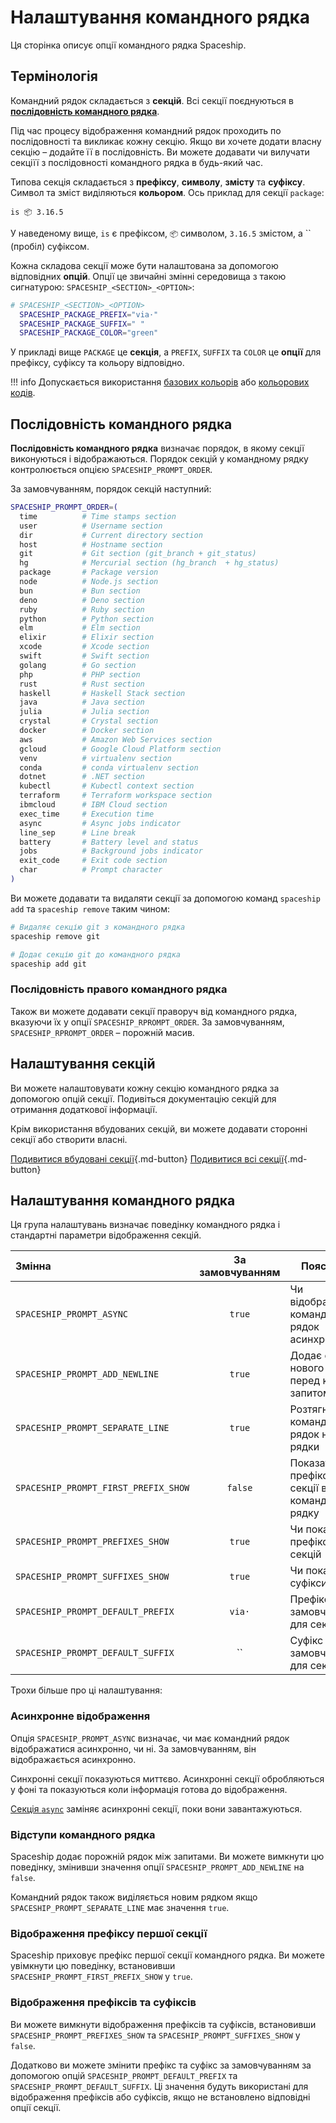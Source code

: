 # Налаштування командного рядка

Ця сторінка описує опції командного рядка Spaceship.

## Термінологія

Командний рядок складається з **секцій**. Всі секції поєднуються в [**послідовність командного рядка**](#prompt-order).

Під час процесу відображення командний рядок проходить по послідовності та викликає кожну секцію. Якщо ви хочете додати власну секцію – додайте її в послідовність. Ви можете додавати чи вилучати секціїї з послідовності командного рядка в будь-який час.

Типова секція складається з **префіксу**, **символу**, **змісту** та **суфіксу**. Символ та зміст виділяються **кольором**. Ось приклад для секції `package`:

```
is 📦 3.16.5
```

У наведеному вище, `is` є префіксом, `📦` символом, `3.16.5` змістом, а `` (пробіл) суфіксом.

Кожна складова секції може бути налаштована за допомогою відповідних **опцій**. Опції це звичайні змінні середовища з такою сигнатурою: `SPACESHIP_<SECTION>_<OPTION>`:

```zsh
# SPACESHIP_<SECTION>_<OPTION>
  SPACESHIP_PACKAGE_PREFIX="via·"
  SPACESHIP_PACKAGE_SUFFIX=" "
  SPACESHIP_PACKAGE_COLOR="green"
```

У прикладі вище `PACKAGE` це **секція**, а `PREFIX`, `SUFFIX` та `COLOR` це **опції** для префіксу, суфіксу та кольору відповідно.

!!! info
    Допускається використання [базових кольорів](https://wiki.archlinux.org/index.php/zsh#Colors) або [кольорових кодів](https://upload.wikimedia.org/wikipedia/commons/1/15/Xterm_256color_chart.svg).

## Послідовність командного рядка

**Послідовність командного рядка** визначає порядок, в якому секції виконуються і відображаються. Порядок секцій у командному рядку контролюється опцією `SPACESHIP_PROMPT_ORDER`.

За замовчуванням, порядок секцій наступний:

```zsh
SPACESHIP_PROMPT_ORDER=(
  time          # Time stamps section
  user          # Username section
  dir           # Current directory section
  host          # Hostname section
  git           # Git section (git_branch + git_status)
  hg            # Mercurial section (hg_branch  + hg_status)
  package       # Package version
  node          # Node.js section
  bun           # Bun section
  deno          # Deno section
  ruby          # Ruby section
  python        # Python section
  elm           # Elm section
  elixir        # Elixir section
  xcode         # Xcode section
  swift         # Swift section
  golang        # Go section
  php           # PHP section
  rust          # Rust section
  haskell       # Haskell Stack section
  java          # Java section
  julia         # Julia section
  crystal       # Crystal section
  docker        # Docker section
  aws           # Amazon Web Services section
  gcloud        # Google Cloud Platform section
  venv          # virtualenv section
  conda         # conda virtualenv section
  dotnet        # .NET section
  kubectl       # Kubectl context section
  terraform     # Terraform workspace section
  ibmcloud      # IBM Cloud section
  exec_time     # Execution time
  async         # Async jobs indicator
  line_sep      # Line break
  battery       # Battery level and status
  jobs          # Background jobs indicator
  exit_code     # Exit code section
  char          # Prompt character
)
```

Ви можете додавати та видаляти секції за допомогою команд `spaceship add` та `spaceship remove` таким чином:

```zsh
# Видаляє секцію git з командного рядка
spaceship remove git

# Додає секцію git до командного рядка
spaceship add git
```

### Послідовність правого командного рядка

Також ви можете додавати секції праворуч від командного рядка, вказуючи їх у опції `SPACESHIP_RPROMPT_ORDER`. За замовчуванням, `SPACESHIP_RPROMPT_ORDER` – порожній масив.

## Налаштування секцій

Ви можете налаштовувати кожну секцію командного рядка за допомогою опцій секції. Подивіться документацію секцій для отримання додаткової інформації.

Крім використання вбудованих секцій, ви можете додавати сторонні секції або створити власні.

[Подивитися вбудовані секції](/sections ""){.md-button} [Подивитися всі секції](/registry ""){.md-button}

## Налаштування командного рядка

Ця група налаштувань визначає поведінку командного рядка і стандартні параметри відображення секцій.

| Змінна                               | За замовчуванням | Пояснення                                         |
|:------------------------------------ |:----------------:| ------------------------------------------------- |
| `SPACESHIP_PROMPT_ASYNC`             |      `true`      | Чи відображати командний рядок асинхронно         |
| `SPACESHIP_PROMPT_ADD_NEWLINE`       |      `true`      | Додає символ нового рядка перед кожним запитом    |
| `SPACESHIP_PROMPT_SEPARATE_LINE`     |      `true`      | Розтягнути командний рядок на два рядки           |
| `SPACESHIP_PROMPT_FIRST_PREFIX_SHOW` |     `false`      | Показати префікс першої секції в командному рядку |
| `SPACESHIP_PROMPT_PREFIXES_SHOW`     |      `true`      | Чи показувати префікси секцій                     |
| `SPACESHIP_PROMPT_SUFFIXES_SHOW`     |      `true`      | Чи показувати суфікси секцій                      |
| `SPACESHIP_PROMPT_DEFAULT_PREFIX`    |      `via·`      | Префікс за замовчуванням для секцій               |
| `SPACESHIP_PROMPT_DEFAULT_SUFFIX`    |        ``        | Суфікс за замовчуванням для секцій                |

Трохи більше про ці налаштування:

### Асинхронне відображення

Опція `SPACESHIP_PROMPT_ASYNC` визначає, чи має командний рядок відображатися асинхронно, чи ні. За замовчуванням, він відображається асинхронно.

Синхронні секції показуються миттєво. Асинхронні секції обробляються у фоні та показуються коли інформація готова до відображення.

[Cекція `async`](/sections/async) заміняє асинхронні секції, поки вони завантажуються.

### Відступи командного рядка

Spaceship додає порожній рядок між запитами. Ви можете вимкнути цю поведінку, змінивши значення опції `SPACESHIP_PROMPT_ADD_NEWLINE` на `false`.

Командний рядок також виділяється новим рядком якщо `SPACESHIP_PROMPT_SEPARATE_LINE` має значення `true`.

### Відображення префіксу першої секції

Spaceship приховує префікс першої секції командного рядка. Ви можете увімкнути цю поведінку, встановивши `SPACESHIP_PROMPT_FIRST_PREFIX_SHOW` у `true`.

### Відображення префіксів та суфіксів

Ви можете вимкнути відображення префіксів та суфіксів, встановивши `SPACESHIP_PROMPT_PREFIXES_SHOW` та `SPACESHIP_PROMPT_SUFFIXES_SHOW` у `false`.

Додатково ви можете змінити префікс та суфікс за замовчуванням за допомогою опцій `SPACESHIP_PROMPT_DEFAULT_PREFIX` та `SPACESHIP_PROMPT_DEFAULT_SUFFIX`. Ці значення будуть використані для відображення префіксів або суфіксів, якщо не встановлено відповідні опції секції.
